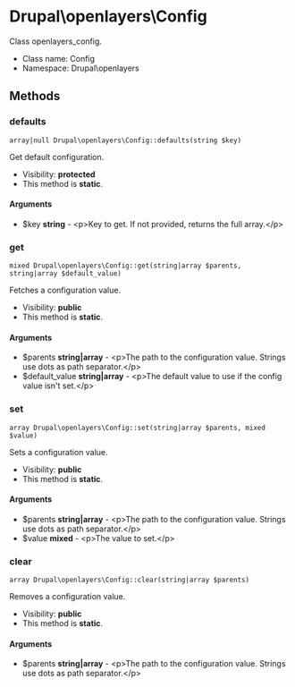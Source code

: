 Drupal\openlayers\Config
===============

Class openlayers_config.




* Class name: Config
* Namespace: Drupal\openlayers







Methods
-------


### defaults

    array|null Drupal\openlayers\Config::defaults(string $key)

Get default configuration.



* Visibility: **protected**
* This method is **static**.


#### Arguments
* $key **string** - &lt;p&gt;Key to get. If not provided, returns the full array.&lt;/p&gt;



### get

    mixed Drupal\openlayers\Config::get(string|array $parents, string|array $default_value)

Fetches a configuration value.



* Visibility: **public**
* This method is **static**.


#### Arguments
* $parents **string|array** - &lt;p&gt;The path to the configuration value. Strings use dots as path separator.&lt;/p&gt;
* $default_value **string|array** - &lt;p&gt;The default value to use if the config value isn&#039;t set.&lt;/p&gt;



### set

    array Drupal\openlayers\Config::set(string|array $parents, mixed $value)

Sets a configuration value.



* Visibility: **public**
* This method is **static**.


#### Arguments
* $parents **string|array** - &lt;p&gt;The path to the configuration value. Strings use dots as path separator.&lt;/p&gt;
* $value **mixed** - &lt;p&gt;The  value to set.&lt;/p&gt;



### clear

    array Drupal\openlayers\Config::clear(string|array $parents)

Removes a configuration value.



* Visibility: **public**
* This method is **static**.


#### Arguments
* $parents **string|array** - &lt;p&gt;The path to the configuration value. Strings use dots as path separator.&lt;/p&gt;


